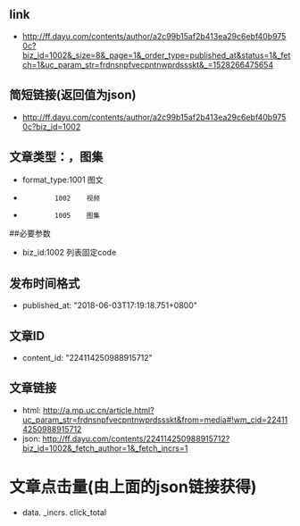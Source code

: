 ## link
* http://ff.dayu.com/contents/author/a2c99b15af2b413ea29c6ebf40b9750c?biz_id=1002&_size=8&_page=1&_order_type=published_at&status=1&_fetch=1&uc_param_str=frdnsnpfvecpntnwprdssskt&_=1528266475654

## 简短链接(返回值为json)
* http://ff.dayu.com/contents/author/a2c99b15af2b413ea29c6ebf40b9750c?biz_id=1002

## 文章类型：，图集
* format_type:1001    图文
*             1002    视频
*             1005    图集

##必要参数
* biz_id:1002   列表固定code

## 发布时间格式
* published_at: "2018-06-03T17:19:18.751+0800"

## 文章ID
* content_id: "224114250988915712"
## 文章链接
* html: http://a.mp.uc.cn/article.html?uc_param_str=frdnsnpfvecpntnwprdssskt&from=media#!wm_cid=224114250988915712
* json: http://ff.dayu.com/contents/224114250988915712?biz_id=1002&_fetch_author=1&_fetch_incrs=1
# 文章点击量(由上面的json链接获得)
* data. _incrs. click_total